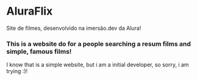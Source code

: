 # AluraFlix
Site de filmes, desenvolvido na imersão.dev da Alura!

<h3> This is a website do for a people searching a resum films and
simple, famous films!</h3>

<p> I know that is a simple website, but i am a initial developer, so 
sorry, i am trying :)!
